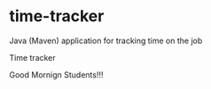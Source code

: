# time-tracker
Java (Maven) application for tracking time on the job

Time tracker

Good Mornign Students!!!
